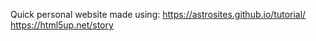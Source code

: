 Quick personal website made using:
https://astrosites.github.io/tutorial/
https://html5up.net/story


